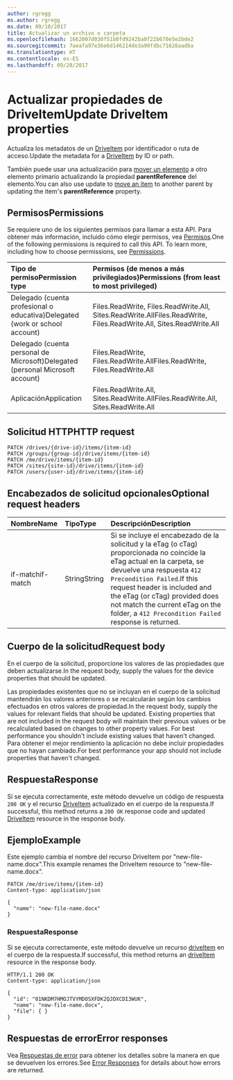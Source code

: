 ```yaml
---
author: rgregg
ms.author: rgregg
ms.date: 09/10/2017
title: Actualizar un archivo o carpeta
ms.openlocfilehash: 1662007d030f51b0fd9242ba0f22b670e5e2bde2
ms.sourcegitcommit: 7aea7a97e36e6d146214de3a90fdbc71628aadba
ms.translationtype: HT
ms.contentlocale: es-ES
ms.lasthandoff: 09/28/2017
---
```

# <a name="update-driveitem-properties"></a><span data-ttu-id="d5d5b-102">Actualizar propiedades de DriveItem</span><span class="sxs-lookup"><span data-stu-id="d5d5b-102">Update DriveItem properties</span></span>

<span data-ttu-id="d5d5b-103">Actualiza los metadatos de un [DriveItem](../resources/driveitem.md) por identificador o ruta de acceso.</span><span class="sxs-lookup"><span data-stu-id="d5d5b-103">Update the metadata for a [DriveItem](../resources/driveitem.md) by ID or path.</span></span>

<span data-ttu-id="d5d5b-104">También puede usar una actualización para [mover un elemento](driveitem_move.md) a otro elemento primario actualizando la propiedad **parentReference** del elemento.</span><span class="sxs-lookup"><span data-stu-id="d5d5b-104">You can also use update to [move an item](driveitem_move.md) to another parent by updating the item's **parentReference** property.</span></span>

## <a name="permissions"></a><span data-ttu-id="d5d5b-105">Permisos</span><span class="sxs-lookup"><span data-stu-id="d5d5b-105">Permissions</span></span>

<span data-ttu-id="d5d5b-p101">Se requiere uno de los siguientes permisos para llamar a esta API. Para obtener más información, incluido cómo elegir permisos, vea [Permisos](../../../concepts/permissions_reference.md).</span><span class="sxs-lookup"><span data-stu-id="d5d5b-p101">One of the following permissions is required to call this API. To learn more, including how to choose permissions, see [Permissions](../../../concepts/permissions_reference.md).</span></span>

|<span data-ttu-id="d5d5b-108">Tipo de permiso</span><span class="sxs-lookup"><span data-stu-id="d5d5b-108">Permission type</span></span>      | <span data-ttu-id="d5d5b-109">Permisos (de menos a más privilegiados)</span><span class="sxs-lookup"><span data-stu-id="d5d5b-109">Permissions (from least to most privileged)</span></span>              |
|:--------------------|:---------------------------------------------------------|
|<span data-ttu-id="d5d5b-110">Delegado (cuenta profesional o educativa)</span><span class="sxs-lookup"><span data-stu-id="d5d5b-110">Delegated (work or school account)</span></span> | <span data-ttu-id="d5d5b-111">Files.ReadWrite, Files.ReadWrite.All, Sites.ReadWrite.All</span><span class="sxs-lookup"><span data-stu-id="d5d5b-111">Files.ReadWrite, Files.ReadWrite.All, Sites.ReadWrite.All</span></span>    |
|<span data-ttu-id="d5d5b-112">Delegado (cuenta personal de Microsoft)</span><span class="sxs-lookup"><span data-stu-id="d5d5b-112">Delegated (personal Microsoft account)</span></span> | <span data-ttu-id="d5d5b-113">Files.ReadWrite, Files.ReadWrite.All</span><span class="sxs-lookup"><span data-stu-id="d5d5b-113">Files.ReadWrite, Files.ReadWrite.All</span></span>    |
|<span data-ttu-id="d5d5b-114">Aplicación</span><span class="sxs-lookup"><span data-stu-id="d5d5b-114">Application</span></span> | <span data-ttu-id="d5d5b-115">Files.ReadWrite.All, Sites.ReadWrite.All</span><span class="sxs-lookup"><span data-stu-id="d5d5b-115">Files.ReadWrite.All, Sites.ReadWrite.All</span></span> |

## <a name="http-request"></a><span data-ttu-id="d5d5b-116">Solicitud HTTP</span><span class="sxs-lookup"><span data-stu-id="d5d5b-116">HTTP request</span></span>

<!-- { "blockType": "ignored" } -->

```http
PATCH /drives/{drive-id}/items/{item-id}
PATCH /groups/{group-id}/drive/items/{item-id}
PATCH /me/drive/items/{item-id}
PATCH /sites/{site-id}/drive/items/{item-id}
PATCH /users/{user-id}/drive/items/{item-id}
```

## <a name="optional-request-headers"></a><span data-ttu-id="d5d5b-117">Encabezados de solicitud opcionales</span><span class="sxs-lookup"><span data-stu-id="d5d5b-117">Optional request headers</span></span>

| <span data-ttu-id="d5d5b-118">Nombre</span><span class="sxs-lookup"><span data-stu-id="d5d5b-118">Name</span></span>          | <span data-ttu-id="d5d5b-119">Tipo</span><span class="sxs-lookup"><span data-stu-id="d5d5b-119">Type</span></span>   | <span data-ttu-id="d5d5b-120">Descripción</span><span class="sxs-lookup"><span data-stu-id="d5d5b-120">Description</span></span>                                                                                                                                                         |
|:--------------|:-------|:--------------------------------------------------------------------------------------------------------------------------------------------------------------------|
| <span data-ttu-id="d5d5b-121">if-match</span><span class="sxs-lookup"><span data-stu-id="d5d5b-121">if-match</span></span>      | <span data-ttu-id="d5d5b-122">String</span><span class="sxs-lookup"><span data-stu-id="d5d5b-122">String</span></span> | <span data-ttu-id="d5d5b-123">Si se incluye el encabezado de la solicitud y la eTag (o cTag) proporcionada no coincide la eTag actual en la carpeta, se devuelve una respuesta `412 Precondition Failed`.</span><span class="sxs-lookup"><span data-stu-id="d5d5b-123">If this request header is included and the eTag (or cTag) provided does not match the current eTag on the folder, a `412 Precondition Failed` response is returned.</span></span> |

## <a name="request-body"></a><span data-ttu-id="d5d5b-124">Cuerpo de la solicitud</span><span class="sxs-lookup"><span data-stu-id="d5d5b-124">Request body</span></span>

<span data-ttu-id="d5d5b-125">En el cuerpo de la solicitud, proporcione los valores de las propiedades que deben actualizarse.</span><span class="sxs-lookup"><span data-stu-id="d5d5b-125">In the request body, supply the values for the device properties that should be updated.</span></span>

<span data-ttu-id="d5d5b-126">Las propiedades existentes que no se incluyan en el cuerpo de la solicitud mantendrán los valores anteriores o se recalcularán según los cambios efectuados en otros valores de propiedad.</span><span class="sxs-lookup"><span data-stu-id="d5d5b-126">In the request body, supply the values for relevant fields that should be updated. Existing properties that are not included in the request body will maintain their previous values or be recalculated based on changes to other property values. For best performance you shouldn't include existing values that haven't changed.</span></span>
<span data-ttu-id="d5d5b-127">Para obtener el mejor rendimiento la aplicación no debe incluir propiedades que no hayan cambiado.</span><span class="sxs-lookup"><span data-stu-id="d5d5b-127">For best performance your app should not include properties that haven't changed.</span></span>

## <a name="response"></a><span data-ttu-id="d5d5b-128">Respuesta</span><span class="sxs-lookup"><span data-stu-id="d5d5b-128">Response</span></span>

<span data-ttu-id="d5d5b-129">Si se ejecuta correctamente, este método devuelve un código de respuesta `200 OK` y el recurso [DriveItem](../resources/driveitem.md) actualizado en el cuerpo de la respuesta.</span><span class="sxs-lookup"><span data-stu-id="d5d5b-129">If successful, this method returns a `200 OK` response code and updated [DriveItem](../resources/driveitem.md) resource in the response body.</span></span>

## <a name="example"></a><span data-ttu-id="d5d5b-130">Ejemplo</span><span class="sxs-lookup"><span data-stu-id="d5d5b-130">Example</span></span>

<span data-ttu-id="d5d5b-131">Este ejemplo cambia el nombre del recurso DriveItem por "new-file-name.docx".</span><span class="sxs-lookup"><span data-stu-id="d5d5b-131">This example renames the DriveItem resource to "new-file-name.docx".</span></span>

<!-- { "blockType": "request", "name": "update-item" } -->

```http
PATCH /me/drive/items/{item-id}
Content-type: application/json

{
  "name": "new-file-name.docx"
}
```

### <a name="response"></a><span data-ttu-id="d5d5b-132">Respuesta</span><span class="sxs-lookup"><span data-stu-id="d5d5b-132">Response</span></span>

<span data-ttu-id="d5d5b-133">Si se ejecuta correctamente, este método devuelve un recurso [driveItem][item-resource] en el cuerpo de la respuesta.</span><span class="sxs-lookup"><span data-stu-id="d5d5b-133">If successful, this method returns an [driveItem][item-resource] resource in the response body.</span></span>

<!-- { "blockType": "response", "@odata.type": "microsoft.graph.driveItem", "truncated": true } -->

```http
HTTP/1.1 200 OK
Content-type: application/json

{
  "id": "01NKDM7HMOJTVYMDOSXFDK2QJDXCDI3WUK",
  "name": "new-file-name.docx",
  "file": { }
}
```

## <a name="error-responses"></a><span data-ttu-id="d5d5b-134">Respuestas de error</span><span class="sxs-lookup"><span data-stu-id="d5d5b-134">Error responses</span></span>

<span data-ttu-id="d5d5b-135">Vea [Respuestas de error][error-response] para obtener los detalles sobre la manera en que se devuelven los errores.</span><span class="sxs-lookup"><span data-stu-id="d5d5b-135">See [Error Responses][error-response] for details about how errors are returned.</span></span>

[error-response]: ../../../concepts/errors.md
[item-resource]: ../resources/driveitem.md

<!-- {
  "type": "#page.annotation",
  "description": "Update or replace the contents or properties of an item.",
  "keywords": "update,replace,contents,item",
  "section": "documentation",
  "tocPath": "Items/Update"
} -->
